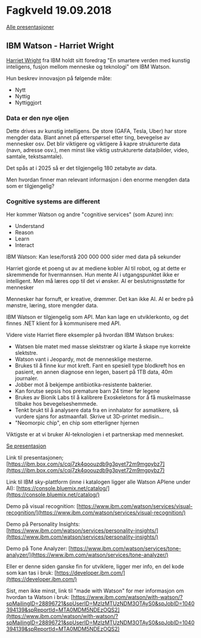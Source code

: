 # Fagkveld 19.09.2018

[Alle presentasjoner](https://github.com/novanet/meetups/tree/master/20180919/content)

## IBM Watson - Harriet Wright

[Harriet Wright](https://twitter.com/HarrietWright89) fra IBM holdt sitt foredrag "En smartere verden med kunstig inteligens, fusjon mellom menneske og teknologi" om IBM Watson.

Hun beskrev innovasjon på følgende måte:

- Nytt
- Nyttig
- Nyttiggjort

### Data er den nye oljen

Dette drives av kunstig intelligens. De store (GAFA, Tesla, Uber) har store mengder data. Blant annet på etterspørsel etter ting, bevegelse av mennesker osv.
Det blir viktigere og viktigere å kapre strukturerte data (navn, adresse osv.), men minst like viktig ustrukturerte data(bilder, video, samtale, tekstsamtale).

Det spås at i 2025 så er det tilgjengelig 180 zetabyte av data.

Men hvordan finner man relevant informasjon i den enorme mengden data som er tilgjengelig?

### Cognitive systems are different

Her kommer Watson og andre "cognitive services" (som Azure) inn:

- Understand
- Reason
- Learn
- Interact

IBM Watson:
Kan lese/forstå 200 000 000 sider med data på sekunder

Harriet gjorde et poeng ut av at mediene kobler AI til robot, og at dette er skremmende for hvermannsen. Hun mente AI i utgangspunktet ikke er intelligent. Men må læres opp til det vi ønsker. AI er beslutnignsstøtte for mennesker

Mennesker har fornuft, er kreative, drømmer. Det kan ikke AI. AI er bedre på mønstre, læring, store mengder data.

IBM Watson er tilgjengelig som API. Man kan lage en utviklerkonto, og det finnes .NET klient for å kommunisere med API.

Videre viste Harriet flere eksempler på hvordan IBM Watson brukes:

- Watsen ble matet med masse slektstrær og klarte å skape nye korrekte slektstre.
- Watson vant i Jeopardy, mot de mennesklige mesterne.
- Brukes til å finne kur mot kreft. Fant en spesiell type blodkreft hos en pasient, en annen diagnose enn legen, basert på 1TB data, 40m journaler.
- Jobber mot å bekjempe antibiotika-resistente bakterier.
- Kan forutse sepsis hos premature barn 24 timer før legene
- Brukes av Bionik Labs til å kalibrere Exoskeletons for å få muskelmasse tilbake hos bevegelseshemmede.
- Tenkt brukt til å analysere data fra en innhalator for asmatikere, så vurdere sjans for astmaanfall. Skrive ut 3D-printet medisin...
- "Neomorpic chip", en chip som etterligner hjernen

Viktigste er at vi bruker AI-teknologien i et partnerskap med mennesket.

[Se presentasjon](https://github.com/novanet/meetups/blob/master/20180919/content/IBMWatson.pdf)

Link til presentasjonen;
[https://ibm.box.com/s/cqj7zk4qoouzdb9g3pyet72m9mgpybz7](https://ibm.box.com/s/cqj7zk4qoouzdb9g3pyet72m9mgpybz7)

Link til IBM sky-plattform (inne i katalogen ligger alle Watson APIene under AI):
[https://console.bluemix.net/catalog/](https://console.bluemix.net/catalog/)

Demo på visual recognition:
[https://www.ibm.com/watson/services/visual-recognition/](https://www.ibm.com/watson/services/visual-recognition/)

Demo på Personality Insights:
[https://www.ibm.com/watson/services/personality-insights/](https://www.ibm.com/watson/services/personality-insights/)

Demo på Tone Analyzer:
[https://www.ibm.com/watson/services/tone-analyzer/](https://www.ibm.com/watson/services/tone-analyzer/)

Eller er denne siden ganske fin for utviklere, ligger mer info, en del kode som kan tas i bruk:
[https://developer.ibm.com/](https://developer.ibm.com/)

Sist, men ikke minst, link til "made with Watson" for mer informasjon om hvordan ta Watson i bruk:
[https://www.ibm.com/watson/with-watson/?spMailingID=28896721&spUserID=MzIzMTUzNDM3OTAyS0&spJobID=1040394139&spReportId=MTA0MDM5NDEzOQS2](https://www.ibm.com/watson/with-watson/?spMailingID=28896721&spUserID=MzIzMTUzNDM3OTAyS0&spJobID=1040394139&spReportId=MTA0MDM5NDEzOQS2)
